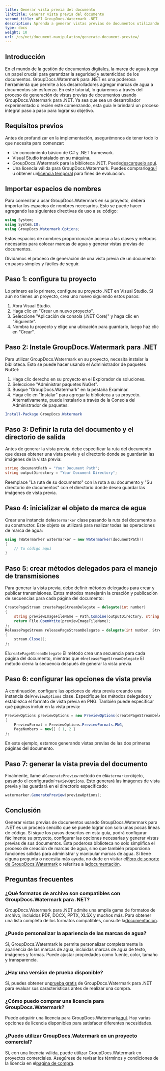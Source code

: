 ```yaml
---
title: Generar vista previa del documento
linktitle: Generar vista previa del documento
second_title: API GroupDocs.Watermark .NET
description: Aprenda a generar vistas previas de documentos utilizando GroupDocs.Watermark para .NET con esta guía. Mejore la seguridad y gestión de sus documentos sin esfuerzo.
type: docs
weight: 10
url: /es/net/document-manipulation/generate-document-preview/
---
```

## Introducción
En el mundo de la gestión de documentos digitales, la marca de agua juega un papel crucial para garantizar la seguridad y autenticidad de los documentos. GroupDocs.Watermark para .NET es una poderosa herramienta que permite a los desarrolladores agregar marcas de agua a documentos sin esfuerzo. En este tutorial, lo guiaremos a través del proceso de generación de vistas previas de documentos usando GroupDocs.Watermark para .NET. Ya sea que sea un desarrollador experimentado o recién esté comenzando, esta guía le brindará un proceso integral paso a paso para lograr su objetivo.
## Requisitos previos
Antes de profundizar en la implementación, asegurémonos de tener todo lo que necesita para comenzar:
- Un conocimiento básico de C# y .NET framework.
- Visual Studio instalado en su máquina.
- GroupDocs.Watermark para la biblioteca .NET. Puede[descarguelo aqui](https://releases.groupdocs.com/Watermark/net/).
-  Una licencia válida para GroupDocs.Watermark. Puedes comprarlo[aquí](https://purchase.groupdocs.com/buy) u obtener un[licencia temporal](https://purchase.groupdocs.com/temporary-license/) para fines de evaluación.
## Importar espacios de nombres
Para comenzar a usar GroupDocs.Watermark en su proyecto, deberá importar los espacios de nombres necesarios. Esto se puede hacer agregando las siguientes directivas de uso a su código:
```csharp
using System;
using System.IO;
using GroupDocs.Watermark.Options;
```
Estos espacios de nombres proporcionarán acceso a las clases y métodos necesarios para colocar marcas de agua y generar vistas previas de documentos.

Dividamos el proceso de generación de una vista previa de un documento en pasos simples y fáciles de seguir.
## Paso 1: configura tu proyecto
Lo primero es lo primero, configure su proyecto .NET en Visual Studio. Si aún no tienes un proyecto, crea uno nuevo siguiendo estos pasos:
1. Abra Visual Studio.
2. Haga clic en "Crear un nuevo proyecto".
3. Seleccione "Aplicación de consola (.NET Core)" y haga clic en "Siguiente".
4. Nombra tu proyecto y elige una ubicación para guardarlo, luego haz clic en "Crear".
## Paso 2: Instale GroupDocs.Watermark para .NET
Para utilizar GroupDocs.Watermark en su proyecto, necesita instalar la biblioteca. Esto se puede hacer usando el Administrador de paquetes NuGet:
1. Haga clic derecho en su proyecto en el Explorador de soluciones.
2. Seleccione "Administrar paquetes NuGet".
3. Busque "GroupDocs.Watermark" en la pestaña Examinar.
4. Haga clic en "Instalar" para agregar la biblioteca a su proyecto.
Alternativamente, puede instalarlo a través de la Consola del Administrador de paquetes:
```powershell
Install-Package GroupDocs.Watermark
```
## Paso 3: Definir la ruta del documento y el directorio de salida
Antes de generar la vista previa, debe especificar la ruta del documento que desea obtener una vista previa y el directorio donde se guardarán las imágenes de la vista previa:
```csharp
string documentPath = "Your Document Path";
string outputDirectory = "Your Document Directory";
```
Reemplace "La ruta de su documento" con la ruta a su documento y "Su directorio de documentos" con el directorio donde desea guardar las imágenes de vista previa.
## Paso 4: inicializar el objeto de marca de agua
Crear una instancia del`Watermarker` clase pasando la ruta del documento a su constructor. Este objeto se utilizará para realizar todas las operaciones de marca de agua:
```csharp
using (Watermarker watermarker = new Watermarker(documentPath))
{
    // Tu código aquí
}
```
## Paso 5: crear métodos delegados para el manejo de transmisiones
Para generar la vista previa, debe definir métodos delegados para crear y publicar transmisiones. Estos métodos manejarán la creación y publicación de secuencias para cada página del documento:
```csharp
CreatePageStream createPageStreamDelegate = delegate(int number)
{
    string previewImageFileName = Path.Combine(outputDirectory, string.Format("page{0}.png", number));
    return File.OpenWrite(previewImageFileName);
};
ReleasePageStream releasePageStreamDelegate = delegate(int number, Stream stream)
{
    stream.Close();
};
```
 El`createPageStreamDelegate` El método crea una secuencia para cada página del documento, mientras que el`releasePageStreamDelegate` El método cierra la secuencia después de generar la vista previa.
## Paso 6: configurar las opciones de vista previa
 A continuación, configure las opciones de vista previa creando una instancia del`PreviewOptions` clase. Especifique los métodos delegados y establezca el formato de vista previa en PNG. También puede especificar qué páginas incluir en la vista previa:
```csharp
PreviewOptions previewOptions = new PreviewOptions(createPageStreamDelegate, releasePageStreamDelegate)
{
    PreviewFormat = PreviewOptions.PreviewFormats.PNG,
    PageNumbers = new[] { 1, 2 }
};
```
En este ejemplo, estamos generando vistas previas de las dos primeras páginas del documento.
## Paso 7: generar la vista previa del documento
 Finalmente, llame al`GeneratePreview` método en el`Watermarker`objeto, pasando el configurado`PreviewOptions`. Esto generará las imágenes de vista previa y las guardará en el directorio especificado:
```csharp
watermarker.GeneratePreview(previewOptions);
```
## Conclusión
Generar vistas previas de documentos usando GroupDocs.Watermark para .NET es un proceso sencillo que se puede lograr con solo unas pocas líneas de código. Si sigue los pasos descritos en esta guía, podrá configurar fácilmente su proyecto, configurar las opciones necesarias y generar vistas previas de sus documentos. Esta poderosa biblioteca no solo simplifica el proceso de creación de marcas de agua, sino que también proporciona funciones sólidas para administrar y manipular marcas de agua.
 Si tiene alguna pregunta o necesita más ayuda, no dude en visitar el[Foro de soporte de GroupDocs.Watermark](https://forum.groupdocs.com/c/watermark/19) o referirse a la[documentación](https://reference.groupdocs.com/Watermark/net/).
## Preguntas frecuentes
### ¿Qué formatos de archivo son compatibles con GroupDocs.Watermark para .NET?
 GroupDocs.Watermark para .NET admite una amplia gama de formatos de archivo, incluidos PDF, DOCX, PPTX, XLSX y muchos más. Para obtener una lista completa de los formatos compatibles, consulte la[documentación](https://reference.groupdocs.com/Watermark/net/).
### ¿Puedo personalizar la apariencia de las marcas de agua?
Sí, GroupDocs.Watermark le permite personalizar completamente la apariencia de las marcas de agua, incluidas marcas de agua de texto, imágenes y formas. Puede ajustar propiedades como fuente, color, tamaño y transparencia.
### ¿Hay una versión de prueba disponible?
 Sí, puedes obtener un[prueba gratis](https://releases.groupdocs.com/) de GroupDocs.Watermark para .NET para evaluar sus características antes de realizar una compra.
### ¿Cómo puedo comprar una licencia para GroupDocs.Watermark?
 Puede adquirir una licencia para GroupDocs.Watermark[aquí](https://purchase.groupdocs.com/buy). Hay varias opciones de licencia disponibles para satisfacer diferentes necesidades.
### ¿Puedo utilizar GroupDocs.Watermark en un proyecto comercial?
 Sí, con una licencia válida, puede utilizar GroupDocs.Watermark en proyectos comerciales. Asegúrese de revisar los términos y condiciones de la licencia en el[pagina de compra](https://purchase.groupdocs.com/buy).